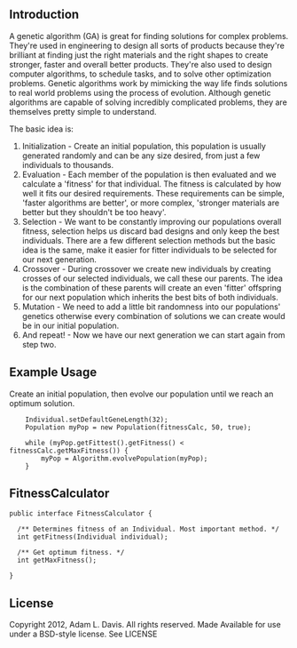 Introduction
------------
A genetic algorithm (GA) is great for finding solutions for complex problems. They're used in engineering to design all sorts of products because they're brilliant at finding just the right materials and the right shapes to create stronger, faster and overall better products. They're also used to design computer algorithms, to schedule tasks, and to solve other optimization problems. Genetic algorithms work by mimicking the way life finds solutions to real world problems using the process of evolution. Although genetic algorithms are capable of solving incredibly complicated problems, they are themselves pretty simple to understand. 

The basic idea is:
1. Initialization - Create an initial population, this population is usually generated randomly and can be any size desired, from just a few individuals to thousands.
2. Evaluation - Each member of the population is then evaluated and we calculate a 'fitness' for that individual. The fitness is calculated by how well it fits our desired requirements. These requirements can be simple, 'faster algorithms are better', or more complex, 'stronger materials are better but they shouldn't be too heavy'.
3. Selection - We want to be constantly improving our populations overall fitness, selection helps us discard bad designs and only keep the best individuals.  There are a few different selection methods but the basic idea is the same, make it easier for fitter individuals to be selected for our next generation.
4. Crossover - During crossover we create new individuals by creating crosses of our selected individuals, we call these our parents. The idea is the combination of these parents will create an even 'fitter' offspring for our next population which inherits the best bits of both individuals.
5. Mutation - We need to add a little bit randomness into our populations' genetics otherwise every combination of solutions we can create would be in our initial population.
6. And repeat! - Now we have our next generation we can start again from step two.

Example Usage
--------------

Create an initial population, then evolve our population until we reach an optimum solution.

		Individual.setDefaultGeneLength(32);
		Population myPop = new Population(fitnessCalc, 50, true);

		while (myPop.getFittest().getFitness() < fitnessCalc.getMaxFitness()) {
			myPop = Algorithm.evolvePopulation(myPop);
		}

FitnessCalculator
-----------------

    public interface FitnessCalculator {

      /** Determines fitness of an Individual. Most important method. */
      int getFitness(Individual individual);

      /** Get optimum fitness. */
      int getMaxFitness();
 
    }
	
License
-------

Copyright 2012, Adam L. Davis. All rights reserved.
Made Available for use under a BSD-style license. See LICENSE